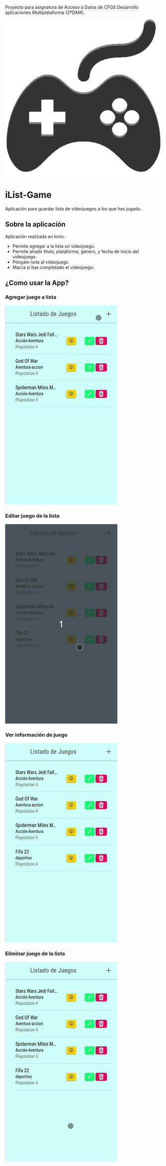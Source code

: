 Proyecto para asignatura de Acceso a Datos de CFGS Desarrollo aplicaciones Multiplataforma (2ºDAM).

![](logo_ilist.png)

# iList-Game

Aplicación para guardar lista de videojuegos a los que has jugado.

## Sobre la aplicación

Aplicación realizada en Ionic.
- Permite agregar a la lista un videojuego.
- Permite añadir título, plataforma, género, y fecha de inicio del videojuego.
- Póngale nota al videojuego.
- Marca si has completado el videojuego.


## ¿Como usar la App?

### Agregar juego a lista

![](01.gif)

### Editar juego de la lista

![](02.gif)

### Ver información de juego

![](03.gif)

### Eliminar juego de la lista

![](04.gif)



